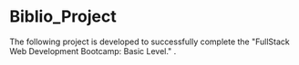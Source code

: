 # Biblio_Project
The following project is developed to successfully complete the "FullStack Web Development Bootcamp: Basic Level." .
